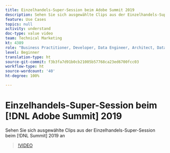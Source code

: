 ```yaml
---
title: Einzelhandels-Super-Session beim Adobe Summit 2019
description: Sehen Sie sich ausgewählte Clips aus der Einzelhandels-Super-Session beim Summit 2019 an
feature: Use Cases
topics: null
activity: understand
doc-type: value video
team: Technical Marketing
kt: 4389
role: "Business Practitioner, Developer, Data Engineer, Architect, Data Architect, Administrator, Leader"
level: Beginner
translation-type: ht
source-git-commit: f3b3fa7d91b0cb21005b57768ca23ed6700fcc03
workflow-type: ht
source-wordcount: '40'
ht-degree: 100%

---
```



# Einzelhandels-Super-Session beim [!DNL Adobe Summit] 2019

Sehen Sie sich ausgewählte Clips aus der Einzelhandels-Super-Session beim [!DNL Summit] 2019 an

>[!VIDEO](https://video.tv.adobe.com/v/30549/?quality=12)
